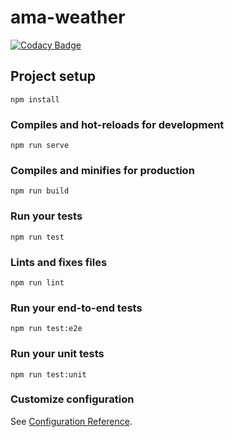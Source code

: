 # ama-weather

[![Codacy Badge](https://api.codacy.com/project/badge/Grade/1aa8b65a9e584fa7a2a939b5004e1521)](https://app.codacy.com/app/jdvivar/ama-weather?utm_source=github.com&utm_medium=referral&utm_content=jdvivar/ama-weather&utm_campaign=Badge_Grade_Dashboard)

## Project setup
```
npm install
```

### Compiles and hot-reloads for development
```
npm run serve
```

### Compiles and minifies for production
```
npm run build
```

### Run your tests
```
npm run test
```

### Lints and fixes files
```
npm run lint
```

### Run your end-to-end tests
```
npm run test:e2e
```

### Run your unit tests
```
npm run test:unit
```

### Customize configuration
See [Configuration Reference](https://cli.vuejs.org/config/).
